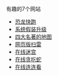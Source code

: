 有趣的7个网站

- [恐龙快跑]([chrome://dino/](chrome://dino/))
- [系统假装升级](https://fakeupdate.net)
- [四大名著的地图](https://www.sdmz.net/map)
- [网页版扫雷](https://www.saolei.org)
- [在线迷宫](http://www.mazegenerator.net/)
- [在线贪吃蛇](http://slither.io/)
- [在线连连看](https://lines.frvr.com/)